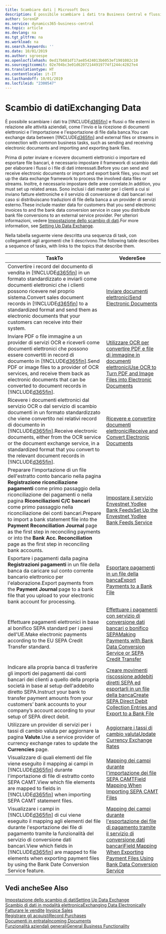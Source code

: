 ```yaml
---
title: Scambiare dati | Microsoft Docs
description: È possibile scambiare i dati tra Business Central e flussi o file esterni in relazione alle attività aziendali, come l'invio e la ricezione di documenti elettronici e l'importazione e l'esportazione di file dalla banca.
author: SorenGP
ms.service: dynamics365-business-central
ms.topic: article
ms.devlang: na
ms.tgt_pltfrm: na
ms.workload: na
ms.search.keywords: ''
ms.date: 10/01/2019
ms.author: sgroespe
ms.openlocfilehash: 0ed17b601df17ae85424013b6053ef1901082c10
ms.sourcegitcommit: 02e704bc3e01d62072144919774f1244c42827e4
ms.translationtype: HT
ms.contentlocale: it-IT
ms.lasthandoff: 10/01/2019
ms.locfileid: "2300547"
---
```

# <a name="exchanging-data"></a><span data-ttu-id="8d7a1-103">Scambio di dati</span><span class="sxs-lookup"><span data-stu-id="8d7a1-103">Exchanging Data</span></span>
<span data-ttu-id="8d7a1-104">È possibile scambiare i dati tra [!INCLUDE[d365fin](includes/d365fin_md.md)] e flussi o file esterni in relazione alle attività aziendali, come l'invio e la ricezione di documenti elettronici e l'importazione e l'esportazione di file dalla banca.</span><span class="sxs-lookup"><span data-stu-id="8d7a1-104">You can exchange data between [!INCLUDE[d365fin](includes/d365fin_md.md)] and external files or streams in connection with common business tasks, such as sending and receiving electronic documents and importing and exporting bank files.</span></span>  

<span data-ttu-id="8d7a1-105">Prima di poter inviare e ricevere documenti elettronici o importare ed esportare file bancari, è necessario impostare il framework di scambio dati per elaborare i flussi o i file di dati interessati.</span><span class="sxs-lookup"><span data-stu-id="8d7a1-105">Before you can send and receive electronic documents or import and export bank files, you must set up the data exchange framework to process the involved data files or streams.</span></span> <span data-ttu-id="8d7a1-106">Inoltre, è necessario impostare delle aree correlate.</span><span class="sxs-lookup"><span data-stu-id="8d7a1-106">In addition, you must set up related areas.</span></span> <span data-ttu-id="8d7a1-107">Sono inclusi i dati master per i clienti a cui si inviano fatture elettroniche e il servizio di conversione di dati bancari nel caso si distribuiscano traduzioni di file della banca a un provider di servizi esterno.</span><span class="sxs-lookup"><span data-stu-id="8d7a1-107">These include master data for customers that you send electronic invoices to and the bank data conversion service in case you distribute bank file conversions to an external service provider.</span></span> <span data-ttu-id="8d7a1-108">Per ulteriori informazioni, vedere [Impostazione dello scambio di dati](across-set-up-data-exchange.md).</span><span class="sxs-lookup"><span data-stu-id="8d7a1-108">For more information, see [Setting Up Data Exchange](across-set-up-data-exchange.md).</span></span>  

 <span data-ttu-id="8d7a1-109">Nella tabella seguente viene descritta una sequenza di task, con collegamenti agli argomenti che li descrivono.</span><span class="sxs-lookup"><span data-stu-id="8d7a1-109">The following table describes a sequence of tasks, with links to the topics that describe them.</span></span>  

|<span data-ttu-id="8d7a1-110">**Task**</span><span class="sxs-lookup"><span data-stu-id="8d7a1-110">**To**</span></span>|<span data-ttu-id="8d7a1-111">**Vedere**</span><span class="sxs-lookup"><span data-stu-id="8d7a1-111">**See**</span></span>|  
|------------|-------------|  
|<span data-ttu-id="8d7a1-112">Convertire i record del documento di vendita in [!INCLUDE[d365fin](includes/d365fin_md.md)] in un formato standardizzato e inviarli come documenti elettronici che i clienti possono ricevere nel proprio sistema.</span><span class="sxs-lookup"><span data-stu-id="8d7a1-112">Convert sales document records in [!INCLUDE[d365fin](includes/d365fin_md.md)] to a standardized format and send them as electronic documents that your customers can receive into their system.</span></span>|[<span data-ttu-id="8d7a1-113">Inviare documenti elettronici</span><span class="sxs-lookup"><span data-stu-id="8d7a1-113">Send Electronic Documents</span></span>](sales-how-to-send-electronic-documents.md)|  
|<span data-ttu-id="8d7a1-114">Inviare PDF o file immagine a un provider di servizi OCR e riceverli come documenti elettronici che possono essere convertiti in record di documento in [!INCLUDE[d365fin](includes/d365fin_md.md)].</span><span class="sxs-lookup"><span data-stu-id="8d7a1-114">Send PDF or image files to a provider of OCR services, and receive them back as electronic documents that can be converted to document records in [!INCLUDE[d365fin](includes/d365fin_md.md)].</span></span>|[<span data-ttu-id="8d7a1-115">Utilizzare OCR per convertire PDF e file di immagine in documenti elettronici</span><span class="sxs-lookup"><span data-stu-id="8d7a1-115">Use OCR to Turn PDF and Image Files into Electronic Documents</span></span>](across-how-use-ocr-pdf-images-files.md)|  
|<span data-ttu-id="8d7a1-116">Ricevere i documenti elettronici dal servizio OCR o dal servizio di scambio documenti in un formato standardizzato che viene convertito nei relativi record di documento in [!INCLUDE[d365fin](includes/d365fin_md.md)].</span><span class="sxs-lookup"><span data-stu-id="8d7a1-116">Receive electronic documents, either from the OCR service or the document exchange service, in a standardized format that you convert to the relevant document records in [!INCLUDE[d365fin](includes/d365fin_md.md)].</span></span>|[<span data-ttu-id="8d7a1-117">Ricevere e convertire documenti elettronici</span><span class="sxs-lookup"><span data-stu-id="8d7a1-117">Receive and Convert Electronic Documents</span></span>](purchasing-how-to-receive-and-convert-electronic-documents.md)|  
|<span data-ttu-id="8d7a1-118">Preparare l'importazione di un file dell'estratto conto bancario nella pagina **Registrazione riconciliazione pagamenti** come primo passaggio della riconciliazione dei pagamenti o nella pagina **Riconciliazioni C/C bancari** come primo passaggio nella riconciliazione dei conti bancari.</span><span class="sxs-lookup"><span data-stu-id="8d7a1-118">Prepare to import a bank statement file into the **Payment Reconciliation Journal** page as the first step in reconciling payments or into the **Bank Acc. Reconciliation** page as the first step in reconciling bank accounts.</span></span>|[<span data-ttu-id="8d7a1-119">Impostare il servizio Envestnet Yodlee Bank Feeds</span><span class="sxs-lookup"><span data-stu-id="8d7a1-119">Set Up the Envestnet Yodlee Bank Feeds Service</span></span>](bank-how-setup-bank-statement-service.md)|  
|<span data-ttu-id="8d7a1-120">Esportare i pagamenti dalla pagina **Registrazioni pagamenti** in un file della banca da caricare sul conto corrente bancario elettronico per l'elaborazione.</span><span class="sxs-lookup"><span data-stu-id="8d7a1-120">Export payments from the **Payment Journal** page to a bank file that you upload to your electronic bank account for processing.</span></span>|[<span data-ttu-id="8d7a1-121">Esportare pagamenti in un file della banca</span><span class="sxs-lookup"><span data-stu-id="8d7a1-121">Export Payments to a Bank File</span></span>](payables-how-export-payments-bank-file.md)|
|<span data-ttu-id="8d7a1-122">Effettuare pagamenti elettronici in base al bonifico SEPA standard per i paesi dell'UE.</span><span class="sxs-lookup"><span data-stu-id="8d7a1-122">Make electronic payments according to the EU SEPA Credit Transfer standard.</span></span>|[<span data-ttu-id="8d7a1-123">Effettuare i pagamenti con servizio di conversione dati bancari o bonifico SEPA</span><span class="sxs-lookup"><span data-stu-id="8d7a1-123">Making Payments with Bank Data Conversion Service or SEPA Credit Transfer</span></span>](finance-make-payments-with-bank-data-conversion-service-or-sepa-credit-transfer.md)|  
|<span data-ttu-id="8d7a1-124">Indicare alla propria banca di trasferire gli importi dei pagamenti dai conti bancari dei clienti a quello della propria società in base al setup dell'addebito diretto SEPA.</span><span class="sxs-lookup"><span data-stu-id="8d7a1-124">Instruct your bank to transfer payment amounts from your customers’ bank accounts to your company’s account according to your setup of SEPA direct debit.</span></span>|[<span data-ttu-id="8d7a1-125">Creare movimenti riscossione addebiti diretti SEPA ed esportarli in un file della banca</span><span class="sxs-lookup"><span data-stu-id="8d7a1-125">Create SEPA Direct Debit Collection Entries and Export to a Bank File</span></span>](finance-how-create-sepa-direct-debit-collection-entries-export-bank-file.md)|  
|<span data-ttu-id="8d7a1-126">Utilizzare un provider di servizi per i tassi di cambio valuta per aggiornare la pagina **Valute**.</span><span class="sxs-lookup"><span data-stu-id="8d7a1-126">Use a service provider of currency exchange rates to update the **Currencies** page.</span></span>|[<span data-ttu-id="8d7a1-127">Aggiornare i tassi di cambio valuta</span><span class="sxs-lookup"><span data-stu-id="8d7a1-127">Update Currency Exchange Rates</span></span>](finance-how-update-currencies.md)|  
|<span data-ttu-id="8d7a1-128">Visualizzare di quali elementi del file viene eseguito il mapping ai campi in [!INCLUDE[d365fin](includes/d365fin_md.md)] durante l'importazione di file di estratto conto SEPA CAMT.</span><span class="sxs-lookup"><span data-stu-id="8d7a1-128">View which file elements are mapped to fields in [!INCLUDE[d365fin](includes/d365fin_md.md)] when importing SEPA CAMT statement files.</span></span>|[<span data-ttu-id="8d7a1-129">Mapping dei campi durante l'importazione dei file SEPA CAMT</span><span class="sxs-lookup"><span data-stu-id="8d7a1-129">Field Mapping When Importing SEPA CAMT Files</span></span>](across-field-mapping-when-importing-sepa-camt-files.md)|  
|<span data-ttu-id="8d7a1-130">Visualizzare i campi in [!INCLUDE[d365fin](includes/d365fin_md.md)] di cui viene eseguito il mapping agli elementi del file durante l'esportazione dei file di pagamento tramite la funzionalità del servizio di conversione dati bancari.</span><span class="sxs-lookup"><span data-stu-id="8d7a1-130">View which fields in [!INCLUDE[d365fin](includes/d365fin_md.md)] are mapped to file elements when exporting payment files by using the Bank Date Conversion Service feature.</span></span>|[<span data-ttu-id="8d7a1-131">Mapping dei campi durante l'esportazione dei file di pagamento tramite il servizio di conversione dati bancari</span><span class="sxs-lookup"><span data-stu-id="8d7a1-131">Field Mapping When Exporting Payment Files Using Bank Data Conversion Service</span></span>](across-field-mapping-when-exporting-payment-files-using-bank-data-conversion-service.md)|  

## <a name="see-also"></a><span data-ttu-id="8d7a1-132">Vedi anche</span><span class="sxs-lookup"><span data-stu-id="8d7a1-132">See Also</span></span>  
[<span data-ttu-id="8d7a1-133">Impostazione dello scambio di dati</span><span class="sxs-lookup"><span data-stu-id="8d7a1-133">Setting Up Data Exchange</span></span>](across-set-up-data-exchange.md)  
[<span data-ttu-id="8d7a1-134">Scambio di dati in modalità elettronica</span><span class="sxs-lookup"><span data-stu-id="8d7a1-134">Exchanging Data Electronically</span></span>](across-data-exchange.md)  
<span data-ttu-id="8d7a1-135">[Fatturare le vendite](sales-how-invoice-sales.md) </span><span class="sxs-lookup"><span data-stu-id="8d7a1-135">[Invoice Sales](sales-how-invoice-sales.md) </span></span>  
[<span data-ttu-id="8d7a1-136">Registrare gli acquisti</span><span class="sxs-lookup"><span data-stu-id="8d7a1-136">Record Purchases</span></span>](purchasing-how-record-purchases.md)  
[<span data-ttu-id="8d7a1-137">Documenti in entrata</span><span class="sxs-lookup"><span data-stu-id="8d7a1-137">Incoming Documents</span></span>](across-income-documents.md)  
[<span data-ttu-id="8d7a1-138">Funzionalità aziendali generali</span><span class="sxs-lookup"><span data-stu-id="8d7a1-138">General Business Functionality</span></span>](ui-across-business-areas.md)  

